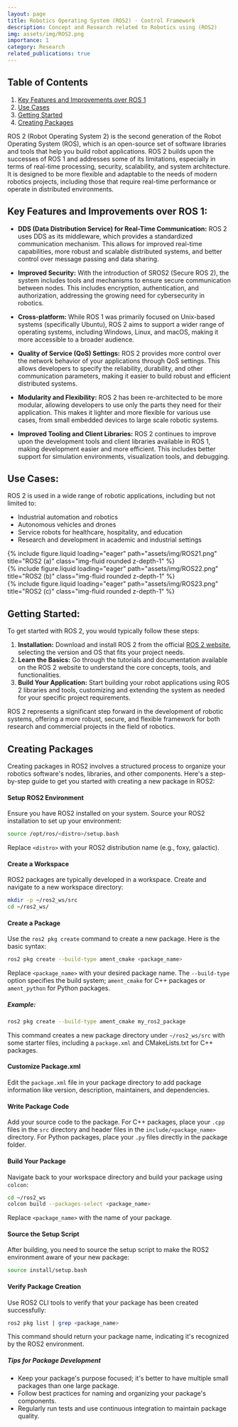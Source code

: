 ```yaml
---
layout: page
title: Robotics Operating System (ROS2) - Control Framework
description: Concept and Research related to Robotics using (ROS2)
img: assets/img/ROS2.png
importance: 1
category: Research
related_publications: true
---
```


## Table of Contents
1. [Key Features and Improvements over ROS 1](#key-features-and-improvements-over-ros-1)
2. [Use Cases](#use-cases)
3. [Getting Started](#getting-started)
4. [Creating Packages](#creating-packages)

ROS 2 (Robot Operating System 2) is the second generation of the Robot Operating System (ROS), which is an open-source set of software libraries and tools that help you build robot applications. ROS 2 builds upon the successes of ROS 1 and addresses some of its limitations, especially in terms of real-time processing, security, scalability, and system architecture. It is designed to be more flexible and adaptable to the needs of modern robotics projects, including those that require real-time performance or operate in distributed environments.

## Key Features and Improvements over ROS 1:

- **DDS (Data Distribution Service) for Real-Time Communication:** ROS 2 uses DDS as its middleware, which provides a standardized communication mechanism. This allows for improved real-time capabilities, more robust and scalable distributed systems, and better control over message passing and data sharing.

- **Improved Security:** With the introduction of SROS2 (Secure ROS 2), the system includes tools and mechanisms to ensure secure communication between nodes. This includes encryption, authentication, and authorization, addressing the growing need for cybersecurity in robotics.

- **Cross-platform:** While ROS 1 was primarily focused on Unix-based systems (specifically Ubuntu), ROS 2 aims to support a wider range of operating systems, including Windows, Linux, and macOS, making it more accessible to a broader audience.

- **Quality of Service (QoS) Settings:** ROS 2 provides more control over the network behavior of your applications through QoS settings. This allows developers to specify the reliability, durability, and other communication parameters, making it easier to build robust and efficient distributed systems.

- **Modularity and Flexibility:** ROS 2 has been re-architected to be more modular, allowing developers to use only the parts they need for their application. This makes it lighter and more flexible for various use cases, from small embedded devices to large scale robotic systems.

- **Improved Tooling and Client Libraries:** ROS 2 continues to improve upon the development tools and client libraries available in ROS 1, making development easier and more efficient. This includes better support for simulation environments, visualization tools, and debugging.

## Use Cases:

ROS 2 is used in a wide range of robotic applications, including but not limited to:

- Industrial automation and robotics
- Autonomous vehicles and drones
- Service robots for healthcare, hospitality, and education
- Research and development in academic and industrial settings

<div class="row">
    <div class="col-sm mt-3 mt-md-0">
        {% include figure.liquid loading="eager" path="assets/img/ROS21.png" title="ROS2 (a)" class="img-fluid rounded z-depth-1" %}
    </div>
    <div class="col-sm mt-3 mt-md-0">
        {% include figure.liquid loading="eager" path="assets/img/ROS22.png" title="ROS2 (b)" class="img-fluid rounded z-depth-1" %}
    </div>
    <div class="col-sm mt-3 mt-md-0">
        {% include figure.liquid loading="eager" path="assets/img/ROS23.png" title="ROS2 (c)" class="img-fluid rounded z-depth-1" %}
    </div>
</div>

## Getting Started:

To get started with ROS 2, you would typically follow these steps:

1. **Installation:** Download and install ROS 2 from the official [ROS 2 website](https://wiki.ros.org/ROS/Installation), selecting the version and OS that fits your project needs.
2. **Learn the Basics:** Go through the tutorials and documentation available on the ROS 2 website to understand the core concepts, tools, and functionalities.
3. **Build Your Application:** Start building your robot applications using ROS 2 libraries and tools, customizing and extending the system as needed for your specific project requirements.

ROS 2 represents a significant step forward in the development of robotic systems, offering a more robust, secure, and flexible framework for both research and commercial projects in the field of robotics.

## Creating Packages

Creating packages in ROS2 involves a structured process to organize your robotics software's nodes, libraries, and other components. Here's a step-by-step guide to get you started with creating a new package in ROS2:

#### Setup ROS2 Environment
Ensure you have ROS2 installed on your system. Source your ROS2 installation to set up your environment:

```bash
source /opt/ros/<distro>/setup.bash
```
Replace `<distro>` with your ROS2 distribution name (e.g., foxy, galactic).

#### Create a Workspace
ROS2 packages are typically developed in a workspace. Create and navigate to a new workspace directory:

```bash
mkdir -p ~/ros2_ws/src
cd ~/ros2_ws/
```

#### Create a Package
Use the `ros2 pkg create` command to create a new package. Here is the basic syntax:

```bash
ros2 pkg create --build-type ament_cmake <package_name>
```

Replace `<package_name>` with your desired package name. The `--build-type` option specifies the build system; `ament_cmake` for C++ packages or `ament_python` for Python packages.

##### Example:
```bash
ros2 pkg create --build-type ament_cmake my_ros2_package
```

This command creates a new package directory under `~/ros2_ws/src` with some starter files, including a `package.xml` and CMakeLists.txt for C++ packages.

#### Customize Package.xml
Edit the `package.xml` file in your package directory to add package information like version, description, maintainers, and dependencies.

#### Write Package Code
Add your source code to the package. For C++ packages, place your `.cpp` files in the `src` directory and header files in the `include/<package_name>` directory. For Python packages, place your `.py` files directly in the package folder.

#### Build Your Package
Navigate back to your workspace directory and build your package using `colcon`:

```bash
cd ~/ros2_ws
colcon build --packages-select <package_name>
```

Replace `<package_name>` with the name of your package.

#### Source the Setup Script
After building, you need to source the setup script to make the ROS2 environment aware of your new package:

```bash
source install/setup.bash
```

#### Verify Package Creation
Use ROS2 CLI tools to verify that your package has been created successfully:

```bash
ros2 pkg list | grep <package_name>
```

This command should return your package name, indicating it's recognized by the ROS2 environment.

##### Tips for Package Development
- Keep your package's purpose focused; it's better to have multiple small packages than one large package.
- Follow best practices for naming and organizing your package's components.
- Regularly run tests and use continuous integration to maintain package quality.
